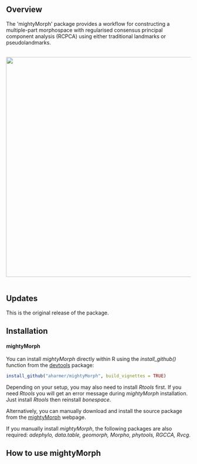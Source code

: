 
Overview
--------

The 'mightyMorph' package provides a workflow for constructing a multiple-part morphospace with regularised consensus principal component analysis (RCPCA) using either traditional landmarks or pseudolandmarks.

<br />  

<img src="https://user-images.githubusercontent.com/10540385/80056592-b22bb500-8578-11ea-8081-cfc300538eb3.png" width="600" style="display: block; margin: auto;" />


<br />  


Updates
-------

This is the original release of the package.


Installation
------------

#### mightyMorph

You can install *mightyMorph* directly within R using the *install\_github()* function from the [devtools](https://www.rstudio.com/products/rpackages/devtools/) package:

``` r
install_github("aharmer/mightyMorph", build_vignettes = TRUE)
```

Depending on your setup, you may also need to install *Rtools* first. If you need *Rtools* you will get an error message during *mightyMorph* installation. Just install *Rtools* then reinstall *bonespace*.

Alternatively, you can manually download and install the source package from the [mightyMorph](https://mightyMorph) webpage.

If you manually install *mightyMorph*, the following packages are also required: *adephylo, data.table, geomorph, Morpho, phytools, RGCCA, Rvcg*.


How to use mightyMorph
---------------------

